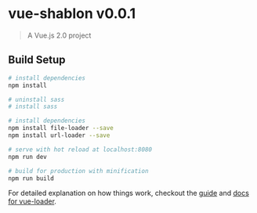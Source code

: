 # vue-shablon v0.0.1

> A Vue.js 2.0 project

## Build Setup


``` bash
# install dependencies
npm install

# uninstall sass
# install sass

# install dependencies
npm install file-loader --save
npm install url-loader --save

# serve with hot reload at localhost:8080
npm run dev

# build for production with minification
npm run build
```

For detailed explanation on how things work, checkout the [guide](http://vuejs-templates.github.io/webpack/) and [docs for vue-loader](http://vuejs.github.io/vue-loader).
